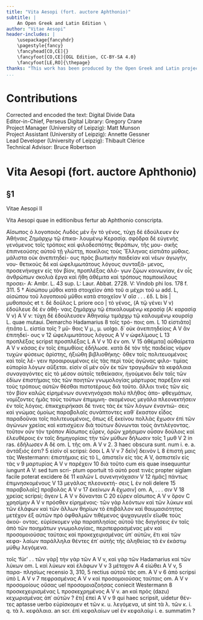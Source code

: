```yaml
---
title: "Vita Aesopi (fort. auctore Aphthonio)"
subtitle: |
	An Open Greek and Latin Edition \ 
author: "Vitae Aesopi"
header-includes: | 
	\usepackage{fancyhdr}
	\pagestyle{fancy}
	\fancyhead[CO,CE]{}
	\fancyfoot[CO,CE]{OGL Edition, CC-BY-SA 4.0}
	\fancyfoot[LE,RO]{\thepage}
thanks: "This work has been produced by the Open Greek and Latin project through the help of volunteers. See contributions for details."
...
```


# Contributions  

Corrected and encoded the text: Digital Divide Data  
 Editor-in-Chief, Perseus Digital Library: Gregory Crane  
 Project Manager (University of Leipzig): Matt Munson  
 Project Assistant (University of Leipzig): Annette Gessner  
 Lead Developer (University of Leipzig): Thibault Clérice  
 Technical Advisor: Bruce Robertson  

# Vita Aesopi (fort. auctore Aphthonio)  

## §1  

<pb n="306"/>
<head>Vitae Aesopi
II</head>
<p>Vita Aesopi quae in editionibus fertur ab Aphthonio
conscripta.</p>
<lb n="5"/><p>Αἴσωπος ὁ λογοποιὸς Λυδὸς μὲν ἦν τὸ γένος,
τύχῃ δὲ ἐδούλευεν ἐν Ἀθήναις Ζημάρχῳ τῷ ἐπικα-
λουμένῳ Κερασίᾳ. σφόδρα δὲ εὐγενὴς γενόμενος
τοῖς τρόποις καὶ φιλοδεσπότης θεράπων, τῆς μου-
σικῆς ἐπιπνεούσης αὐτοῦ τῇ γλώττῃ, ποικίλοις τοὺς
<lb n="10"/> Ἕλληνας εἱστιᾶτο μύθοις. μάλιστα οὐκ ἀνεπιτηδεί-
ους πρὸς βιωτικὴν παιδείαν καὶ νέων ἀγωγήν, νου-
θετικοὺς δὲ καὶ ὠφελιμωτάτους λόγους συνταξά-
μενος, προσενήνοχεν εἰς τὸν βίον, προπλέξας ἀλό-
γων ζῴων κοινωνίαν, ἐν οἷς ἀνθρώπων σκολιὰ ἔργα
<lb n="15"/> καὶ ἤθη ἀθέμιτα καὶ τρόπους παμποικίλους προσει-
<note type="footnote">A: Ambr. L. 43 sup. L: Laur. Abbat. 2728. V: Vindob phi
los. 178 f. 311.</note>
<note type="footnote">5 † Αἰσώπου μῦθοι κατὰ στοιχεῖον ἀπὸ τοῦ α μέχρι τοῦ
ω add. L, αἰσώπου τοῦ λογοποιοῦ μῦθοι κατὰ στοιχεῖον V</note>
<note type="footnote">αἴσ . . . ἐδ. L bis | μυθοποιὸς et τ. δὲ δοῦλος L priore
oco | τὸ γένος, (A τῷ γένει V v) ἐδούλευε δὲ ἐν ἀθή-
ναις ζημάρχῳ τῷ ἐπικαλουμένῳ κερασίᾳ (A: καρασίᾳ V v)
A V v: τύχη δὲ ἐδούλευσεν Ἀθηναίῳ τιμάρχῳ τῷ καλουμένῳ
κουρσίᾳ L. quae mutaui. Demarcho Hadamarius 8 τοῖς τρό-
ποις om. L 10 εἱστιᾶτο] ἠτιᾶτο L. εἱστία τοῖς ? μῦ-
θοις V μ., μ. uolgo. δ᾿ οὐκ ἀνεπιτηδείοις A V ἂν ἐπιτηδεί-
ους v 12 ὠφελιμωτάτους λόγους A V v ὠφελίμους L
13 προπλέξας scripst προσπλέξας L A V v 10 ἐν om. V
15 ἀθέμιτα] αὐθαίρετα A V v</note>

<pb n="307"/>
κάσας ἐν τοῖς ἐπιμυθίοις ἐδήλωσε. κατὰ δὲ τὸν τῆς
παιδείας νόμον τυχὼν φύσεως ἀρίστης, ἠξιώθη
βιβλιοθήκης· ὅθεν τοῖς πολιτευομένοις καὶ τοῖς λέ-
γειν προαιρουμένοις εἰς τὰς περὶ τοὺς ἀγῶνας φιλο-
τιμίας εὐπορία λόγων αὔξεται. εἰσὶν οἳ μὲν οὖν ἐκ <lb n="5"/>
τῶν τραγῳδιῶν τὰ κεφάλαια συναγαγόντες εἰς τὸ
μέσον αὐτοῖς τεθείκασιν, ἡγούμενοι δεῖν ταῖς τῶν
ἑδίων ἐπιστήμαις τὰς τῶν ποιητῶν γνωμολογίας
μάρτυρας παρέξειν καὶ τοὺς τρόπους αὐτῶν θέσθαι
πιστοτέρους διὰ τοῦτο. ἄλλοι τινὲς τῶν εἰς τὸν βίον <lb n="10"/>
καλῶς εἰρημένων συνενηνόχασι πολὺ πλῆθος ἀπο-
φθεγμάτων, νομίζοντες ἡμᾶς τοὺς τούτων ἐπιμιμνη-
σκομένους μεγάλα πλεονεκτήσειν ἐν τοῖς λόγοις.
ἐπικεχειρήκασι δέ τινες τὰς ἐκ τῶν λόγων ἐναντιώ-
σεις καὶ γνώμας ὁμοίως παραβολαῖς συνάπτοντες <lb n="15"/>
καθ᾿ ἕκαστον εἶδος παραδοῦναι τοῖς πολιτευομένοις,
ὅπως ἐξ ἐκείνου πολλὰς ἔχωσιν ἐπὶ τῶν ἀγώνων
χρείας καὶ κατισχύειν διὰ τούτων δύνωνται τοὺς
ἀντιλέγοντας. τοῦτον οὖν τὸν τρόπον Αἴσωπος
εὗρεν, ὁρῶν χρήσιμον οὖσαν δούλοις καὶ ἐλευθέροις <lb n="20"/>
ἐν ταῖς δημηγορίαις τὴν τῶν μύθων δήλωσιν τοῖς
<note type="footnote">1 μυθ V 2 in ras. ἐδήλωσεν A δὲ om. L τῆς om.
A V v 2. 3 haec obscura sunt. num i. e. a. ἀντάξιός ἐστι?
5 εἰσὶν οἳ scripsi: ὅσοι L A V v 7 δεῖν] δεινὸν L 8 ἐπιστή
μαις τὰς Westermann: ἐπιστήμαις εἰς τὸ L, ἀπιστεῖν εἰς τὰς
A V, ἀσπιστεῖν εἰς τὰς v 9 μαρτυρίας A V v παρέχειν
10 διὰ τοῦτο cum eis quae insequuntur iungunt A V: sed tum scri-
ptum oportuit τὸ αὐτὸ post τινὲς propter siglam facile poterat
excidere δὲ 11 καλῶν L συνενηνόχασιν V 12 ἡμᾶς]
πάντως ἐπιμνησκομένους V 13 μεγάλας πλεονεκτή-
σεις L ἐν noli delere 15 παραβολαῖς] προβολὰς A V v</note>
<note type="footnote">17 ἐκείνων A ἔχωσιν] om. A, . . . σιν V 18 χρείας
scripsi; ἄγειν L A V v δύνανται C 20 εὗρεν αἴσωπος
A V v ὅρον C χρησίμην A V v</note>

<pb n="308"/>
πρόσθεν εἰρημένοις· τῶν γὰρ λεόντων καὶ τῶν
λύκων καὶ τῶν ἐλάφων καὶ τῶν ἄλλων θηρίων τὸ
ἐπιβάλλον καὶ θαυμασιότητος μετέχον ἐξ αὐτῶν πρὸ
ὀφθαλμῶν τιθέμενος ψυχαγωγεῖν εἴωθε τοὺς ἀκού-
<lb n="5"/> οντας. εὑρίσκομεν γὰρ παραπλησίας αὐτοῦ τὰς
διηγήσεις ἐν ταῖς ἀπὸ τῶν ποιημάτων γνωμολογίαις,
περιπεφρασμένας μὲν καὶ προσομοιούσας ταύταις
καὶ προκεχειρισμένας ὑπ᾿ αὐτῶν, ἔτι καὶ τῶν κεφα-
λαίων παράλληλα θέντες ἐπ᾿ αὐτῆς τῆς ἀληθείας
<lb n="10"/> τὰ ἐν ἑκάστῳ μύθῳ λεγόμενα.</p>
<note type="footnote"> τοῖς ‘für’ . . τῶν γὰρ] τὴν γὰρ τῶν A V v, καὶ γὰρ
τῶν Hadamarius καὶ τῶν λύκων om. L καὶ λύκων καὶ
ἐλάφων V v 3 μέτοχον A 4 εἰώθει A V v, 5 παρα-
πλησίως recensio 3, 310, 5 rectius αὐτοῦ τὰς om. A V v
6 ἀπὸ scripsi ὑπὸ L A V v 7 πεφρασμένας A V v
καὶ προσομοιούσας ταύταις om. A V v προσομοίους οὔσας uel
προσομοιαζοήσας coniecit Westermann 8 προσκεχειρισμένας
L προσκεχρημένος A V v. an καὶ πρὸς (dazu) κεχωρισμένας
ἀπ᾿ αὐτῶν ? ἔτι] ἐπεὶ A V v 9 qui haec scripsit, uidetur θέν-
τες aptasse uerbo εὑρίσκομεν et τῶν κ. u. λεγόμενα, ut sint
τὰ λ. τῶν κ. i. q. τὰ λ. κεφάλαια. an scr. ἐπὶ κεφαλαίων
uel ἐν κεφαλαίῳ i. e. summatim ?</note>  


